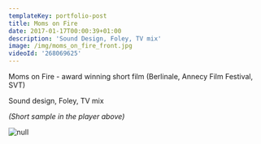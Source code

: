 ```yaml
---
templateKey: portfolio-post
title: Moms on Fire
date: 2017-01-17T00:00:39+01:00
description: 'Sound Design, Foley, TV mix'
image: /img/moms_on_fire_front.jpg
videoId: '268069625'
---
```

Moms on Fire - award winning short film (Berlinale, Annecy Film Festival, SVT)

Sound design, Foley, TV mix

_(Short sample in the player above)_

![null](/img/priser2.png)
